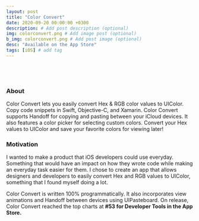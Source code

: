 ```yaml
---
layout: post
title: "Color Convert"
date: 2020-09-20 00:00:00 +0300
description: # Add post description (optional)
img: colorconvert.png # Add image post (optional)
b_img: colorconvert.png # Add post image (optional)
desc: "Available on the App Store"
tags: [iOS] # add tag
---
```


<center><a href="https://apps.apple.com/us/app/color-convert-hex-to-uicolor/id1530645748?itsct=apps_box&itscg=30200" target="_blank" style="display:inline-block;overflow:hidden;background:url(https://linkmaker.itunes.apple.com/en-us/badge-lrg.svg?releaseDate=2019-09-29&kind=iossoftware&bubble=ios_apps) no-repeat;width:135px;height:40px;"></a></center>

### About

Color Convert lets you easily convert Hex & RGB color values to UIColor. Copy code snippets in Swift, Objective-C, and Xamarin. Color Convert supports Handoff for copying and pasting between your iCloud devices. It also features a color picker for selecting custom colors. Convert your Hex values to UIColor and save your favorite colors for viewing later!

### Motivation

I wanted to make a product that iOS developers could use everyday. Something that would have an impact on how they wrote code while making an everyday task easier for them. I chose to create an app that allows designers and developers to easily convert Hex and RGB values to UIColor, something that I found myself doing a lot. 

Color Convert is written 100% programmatically. It also incorporates view animations and Handoff between devices using UIPasteboard. On release, Color Convert reached the top charts at **#53 for Developer Tools in the App Store.** 
